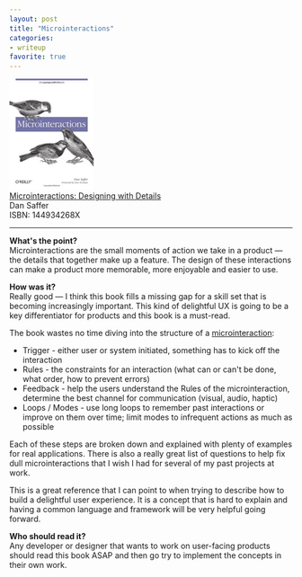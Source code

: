 ```yaml
---
layout: post
title: "Microinteractions"
categories:
- writeup
favorite: true
---
```


![](/static/microinteractions.jpg)  
[Microinteractions: Designing with Details][link]   
Dan Saffer    
ISBN: 144934268X    

---

**What's the point?**  
Microinteractions are the small moments of action we take in a product &mdash; 
the details that together make up a feature. The design of these interactions can
make a product more memorable, more enjoyable and easier to use.

**How was it?**  
Really good &mdash; I think this book fills a missing gap for a skill set that is 
becoming increasingly important. This kind of delightful UX is going to be a key
differentiator for products and this book is a must-read.

The book wastes no time diving into the structure of a [microinteraction][m]:

[m]: http://microinteractions.com/

* Trigger - either user or system initiated, something has to kick off the interaction
* Rules - the constraints for an interaction (what can or can't be done, what order, how to prevent errors)
* Feedback - help the users understand the Rules of the microinteraction, determine the best channel for communication (visual, audio, haptic)
* Loops / Modes - use long loops to remember past interactions or improve on them over time; limit modes to infrequent actions as much as possible

Each of these steps are broken down and explained with plenty of examples for real
applications. There is also a really great list of questions to help fix dull
microinteractions that I wish I had for several of my past projects at work.

This is a great reference that I can point to when trying to describe how
to build a delightful user experience. It is a concept that is hard to explain
and having a common language and framework will be very helpful going forward.

**Who should read it?**  
Any developer or designer that wants to work on user-facing products should read
this book ASAP and then go try to implement the concepts in their own work.

[link]: http://www.amazon.com/exec/obidos/ASIN/144934268X/ref=nosim&tag=bookreview0a1-20
